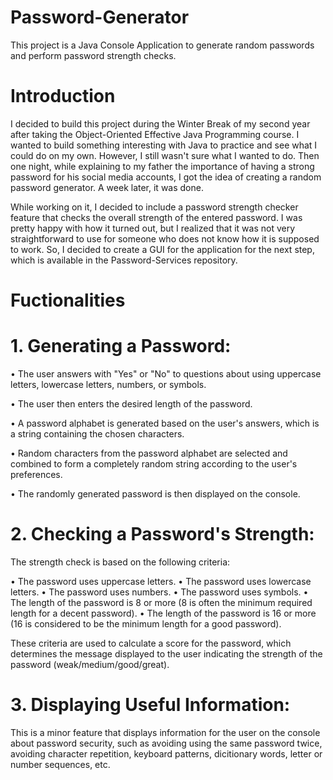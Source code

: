 # Password-Generator


This project is a Java Console Application to generate random passwords and perform password strength checks.

# Introduction


I decided to build this project during the Winter Break of my second year after taking the Object-Oriented 
Effective Java Programming course. I wanted to build something interesting with Java to practice and see what 
I could do on my own. However, I still wasn't sure what I wanted to do. Then one night, while explaining to my 
father the importance of having a strong password for his social media accounts, I got the idea of creating a random password generator. A week later, it was done.

While working on it, I decided to include a password strength checker feature that checks the overall strength 
of the entered password. I was pretty happy with how it turned out, but I realized that it was not very 
straightforward to use for someone who does not know how it is supposed to work. So, I decided to create a GUI 
for the application for the next step, which is available in the Password-Services repository.

# Fuctionalities

# 1. Generating a Password:
•	The user answers with "Yes" or "No" to questions about using uppercase letters, lowercase letters, numbers, or symbols.

•	The user then enters the desired length of the password.

•	A password alphabet is generated based on the user's answers, which is a string containing the chosen characters.

•	Random characters from the password alphabet are selected and combined to form a completely random string according to the user's preferences.

•	The randomly generated password is then displayed on the console.

# 2. Checking a Password's Strength: 
The strength check is based on the following criteria:

•	The password uses uppercase letters.
•	The password uses lowercase letters.
•	The password uses numbers.
•	The password uses symbols.
•	The length of the password is 8 or more (8 is often the minimum required length for a decent password).
•	The length of the password is 16 or more (16 is considered to be the minimum length for a good password).



These criteria are used to calculate a score for the password, which determines the message displayed to the user indicating the strength of the password (weak/medium/good/great).

# 3. Displaying Useful Information:

This is a minor feature that displays information for the user on the console about password security, such as avoiding using the same password twice, avoiding character repetition, keyboard patterns, dicitionary words, letter or number sequences, etc.
